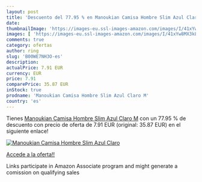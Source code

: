 ```yaml
---
layout: post
title: 'Descuento del 77.95 % en Manoukian Camisa Hombre Slim Azul Claro '
date: 
thumbnailImage: 'https://images-eu.ssl-images-amazon.com/images/I/41xYw8MX3kL._SL200_.jpg'
images: [ 'https://images-eu.ssl-images-amazon.com/images/I/41xYw8MX3kL._SL200_.jpg' ]
comments: true
category: ofertas
author: ring
slug: 'B00WE7NH3O-es'
description:
actualPrice: 7.91 EUR
currency: EUR
price: 7.91
comparePrice: 35.87 EUR
inStock: true
prodname: 'Manoukian Camisa Hombre Slim Azul Claro M'
country: 'es'
---
```


Tienes [Manoukian Camisa Hombre Slim Azul Claro M](https://www.amazon.es/dp/B00WE7NH3O/?tag=tolees-21) con un 77.95 % de descuento con precio de oferta de 7.91 EUR (original: 35.87 EUR) en el siguiente enlace!

[![Manoukian Camisa Hombre Slim Azul Claro ](https://images-eu.ssl-images-amazon.com/images/I/41xYw8MX3kL._SL200_.jpg)](https://www.amazon.es/dp/B00WE7NH3O/?tag=tolees-21)

[Accede a la oferta!!](https://www.amazon.es/dp/B00WE7NH3O/?tag=tolees-21)

Links participate in Amazon Associate program and might generate a comission on qualifying sales



